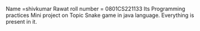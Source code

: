  Name =shivkumar Rawat
 roll number =  0801CS221133
 Its Programming practices Mini project on Topic Snake game in java language.
 Everything is present in it.
 
